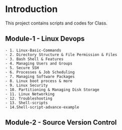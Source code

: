 # Introduction 
This project contains scripts and codes for Class.
## Module-1 - Linux Devops
    - 1. Linux-Basic-Commands
    - 2. Directory Structure & File Permission & Files
    - 3. Bash Shell & Features
    - 4. Managing Users and Groups
    - 5. Secure SSH
    - 6. Processes & Job Scheduling
    - 7. Managing Software Packages
    - 8. Linux boot process & more
    - 9. Linux Security
    - 10. Partitioning & Managing Disk Storage
    - 11. Linux Networking
    - 12. Troubleshooting
    - 13. Shell-scripts
    - 14.Shell-script-advance-example

## Module-2 - Source Version Control 